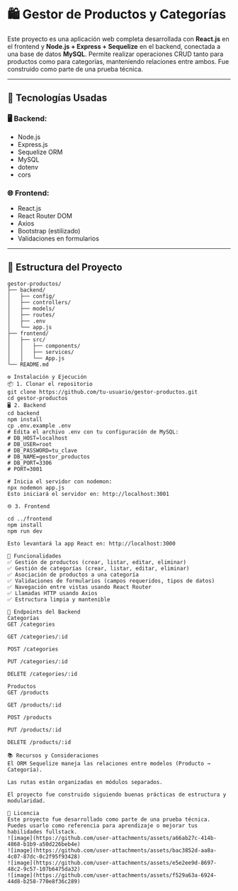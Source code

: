 # 🛍️ Gestor de Productos y Categorías

Este proyecto es una aplicación web completa desarrollada con **React.js** en el frontend y **Node.js + Express + Sequelize** en el backend, conectada a una base de datos **MySQL**. Permite realizar operaciones CRUD tanto para productos como para categorías, manteniendo relaciones entre ambos. Fue construido como parte de una prueba técnica.

---

## 🚀 Tecnologías Usadas

### 🖥 Backend:
- Node.js
- Express.js
- Sequelize ORM
- MySQL
- dotenv
- cors

### 🌐 Frontend:
- React.js
- React Router DOM
- Axios
- Bootstrap (estilizado)
- Validaciones en formularios

---

## 🧱 Estructura del Proyecto

```plaintext
gestor-productos/
├── backend/
│   ├── config/
│   ├── controllers/
│   ├── models/
│   ├── routes/
│   ├── .env
│   └── app.js
├── frontend/
│   ├── src/
│   │   ├── components/
│   │   ├── services/
│   │   └── App.js
└── README.md

⚙️ Instalación y Ejecución
📦 1. Clonar el repositorio
git clone https://github.com/tu-usuario/gestor-productos.git
cd gestor-productos
🖥 2. Backend
cd backend
npm install
cp .env.example .env
# Edita el archivo .env con tu configuración de MySQL:
# DB_HOST=localhost
# DB_USER=root
# DB_PASSWORD=tu_clave
# DB_NAME=gestor_productos
# DB_PORT=3306
# PORT=3001

# Inicia el servidor con nodemon:
npx nodemon app.js
Esto iniciará el servidor en: http://localhost:3001

🌐 3. Frontend

cd ../frontend
npm install
npm run dev

Esto levantará la app React en: http://localhost:3000

📌 Funcionalidades
✅ Gestión de productos (crear, listar, editar, eliminar)
✅ Gestión de categorías (crear, listar, editar, eliminar)
✅ Asociación de productos a una categoría
✅ Validaciones de formularios (campos requeridos, tipos de datos)
✅ Navegación entre vistas usando React Router
✅ Llamadas HTTP usando Axios
✅ Estructura limpia y mantenible

📎 Endpoints del Backend
Categorías
GET /categories

GET /categories/:id

POST /categories

PUT /categories/:id

DELETE /categories/:id

Productos
GET /products

GET /products/:id

POST /products

PUT /products/:id

DELETE /products/:id

📚 Recursos y Consideraciones
El ORM Sequelize maneja las relaciones entre modelos (Producto → Categoría).

Las rutas están organizadas en módulos separados.

El proyecto fue construido siguiendo buenas prácticas de estructura y modularidad.

🤝 Licencia
Este proyecto fue desarrollado como parte de una prueba técnica. Puedes usarlo como referencia para aprendizaje o mejorar tus habilidades fullstack.
![image](https://github.com/user-attachments/assets/a66ab27c-414b-4868-b1b9-a50d226beb4e)
![image](https://github.com/user-attachments/assets/bac3852d-aa8a-4c07-87dc-0c2f95f93428)
![image](https://github.com/user-attachments/assets/e5e2ee9d-8697-48c2-9c57-107b6475da32)
![image](https://github.com/user-attachments/assets/f529a63a-6924-44d8-b258-770e8f36c289)



